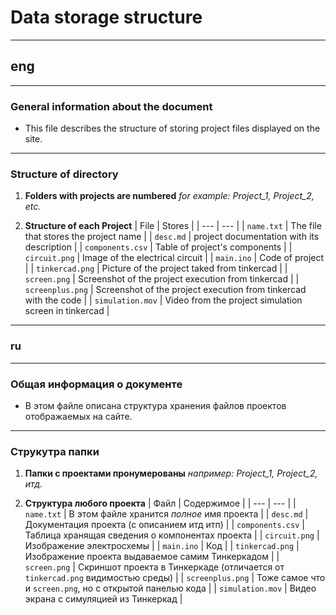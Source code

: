 # Data storage structure
---
## eng
---
### General information about the document
- This file describes the structure of storing project files displayed on the site.
---
###  Structure of directory
1. **Folders with projects are numbered** *for example: Project_1, Project_2, etc.*

2. **Structure of each Project**
| File | Stores |
| --- | --- |
| `name.txt` | The file that stores the project name |
| `desc.md` | project documentation with its description |
| `components.csv` | Table of project's components |
| `circuit.png` | Image of the electrical circuit |
| `main.ino` | Code of project |
| `tinkercad.png` | Picture of the project taked from tinkercad |
| `screen.png` | Screenshot of the project execution from tinkercad |
| `screenplus.png` | Screenshot of the project execution from tinkercad with the code |
| `simulation.mov` | Video from the project simulation screen in tinkercad |

---
### ru
---
### Общая информация о документе
- В этом файле описана структура хранения файлов проектов отображаемых на сайте.
---
###  Струкутра папки
1. **Папки с проектами пронумерованы** *например: Project_1, Project_2, итд.*

2. **Структура любого проекта** 
| Файл | Содержимое |
| --- | --- |
| `name.txt` | В этом файле хранится *полное* имя проекта |
| `desc.md` | Документация проекта (с описанием итд итп) |
| `components.csv` | Таблица хранящая сведения о компонентах проекта |
| `circuit.png` | Изображение электросхемы |
| `main.ino` | Код |
| `tinkercad.png` | Изображение проекта выдаваемое самим Тинкеркадом |
| `screen.png` | Скриншот проекта в Тинкеркаде (отличается от `tinkercad.png` видимостью среды) |
| `screenplus.png` | Тоже самое что и `screen.png`, но с открытой панелью кода |
| `simulation.mov` | Видео экрана с симуляцией из Тинкеркад |